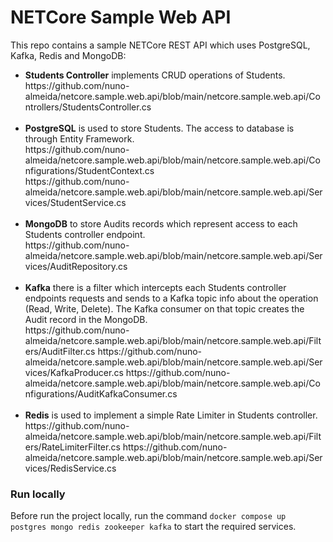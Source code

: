 
# NETCore Sample Web API

This repo contains a sample NETCore REST API which uses PostgreSQL, Kafka, Redis and MongoDB:<br />

<ul>
<li><b>Students Controller</b> implements CRUD operations of Students.<br />
https://github.com/nuno-almeida/netcore.sample.web.api/blob/main/netcore.sample.web.api/Controllers/StudentsController.cs
</li>
<br />
<li><b>PostgreSQL</b> is used to store Students. The access to database is through Entity Framework.<br />
  https://github.com/nuno-almeida/netcore.sample.web.api/blob/main/netcore.sample.web.api/Configurations/StudentContext.cs<br />
  https://github.com/nuno-almeida/netcore.sample.web.api/blob/main/netcore.sample.web.api/Services/StudentService.cs
</li>
<br />
<li><b>MongoDB</b> to store Audits records which represent access to each Students controller endpoint.<br />
  https://github.com/nuno-almeida/netcore.sample.web.api/blob/main/netcore.sample.web.api/Services/AuditRepository.cs
</li>
<br />
<li><b>Kafka</b> there is a filter which intercepts each Students controller endpoints requests and sends to a Kafka topic info about the operation (Read, Write, Delete). The Kafka consumer on that topic creates the Audit record in the MongoDB.<br />
https://github.com/nuno-almeida/netcore.sample.web.api/blob/main/netcore.sample.web.api/Filters/AuditFilter.cs
  https://github.com/nuno-almeida/netcore.sample.web.api/blob/main/netcore.sample.web.api/Services/KafkaProducer.cs
  https://github.com/nuno-almeida/netcore.sample.web.api/blob/main/netcore.sample.web.api/Configurations/AuditKafkaConsumer.cs
</li>
<br />
<li><b>Redis</b> is used to implement a simple Rate Limiter in Students controller.<br />
  https://github.com/nuno-almeida/netcore.sample.web.api/blob/main/netcore.sample.web.api/Filters/RateLimiterFilter.cs
  https://github.com/nuno-almeida/netcore.sample.web.api/blob/main/netcore.sample.web.api/Services/RedisService.cs
</li>
</ul>

### Run locally

Before run the project locally, run the command `docker compose up postgres mongo redis zookeeper kafka` to start the required services.
